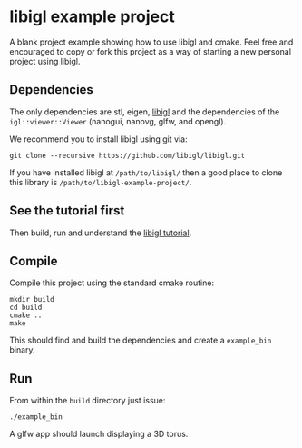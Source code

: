 # libigl example project

A blank project example showing how to use libigl and cmake. Feel free and
encouraged to copy or fork this project as a way of starting a new personal
project using libigl.

## Dependencies

The only dependencies are stl, eigen, [libigl](libigl.github.io/libigl/) and
the dependencies of the `igl::viewer::Viewer` (nanogui, nanovg, glfw, and
opengl).

We recommend you to install libigl using git via:

    git clone --recursive https://github.com/libigl/libigl.git

If you have installed libigl at `/path/to/libigl/` then a good place to clone
this library is `/path/to/libigl-example-project/`.

## See the tutorial first

Then build, run and understand the [libigl
tutorial](http://libigl.github.io/libigl/tutorial/tutorial.html). 


## Compile

Compile this project using the standard cmake routine:

    mkdir build
    cd build
    cmake ..
    make

This should find and build the dependencies and create a `example_bin` binary.

## Run

From within the `build` directory just issue:

    ./example_bin

A glfw app should launch displaying a 3D torus.
